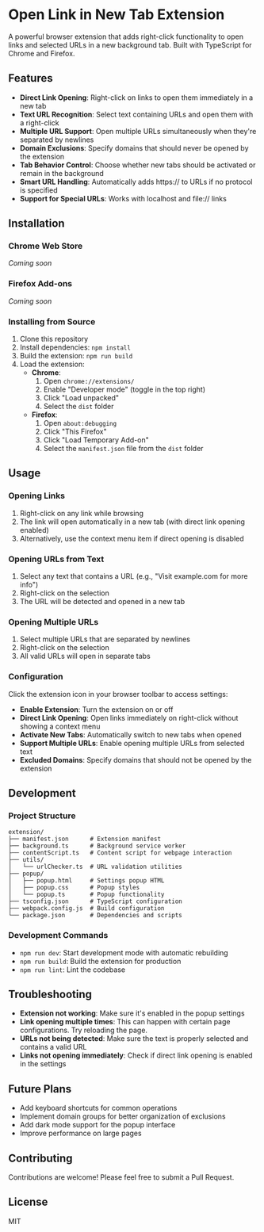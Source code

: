 # Open Link in New Tab Extension

A powerful browser extension that adds right-click functionality to open links and selected URLs in a new background tab. Built with TypeScript for Chrome and Firefox.

## Features

- **Direct Link Opening**: Right-click on links to open them immediately in a new tab
- **Text URL Recognition**: Select text containing URLs and open them with a right-click
- **Multiple URL Support**: Open multiple URLs simultaneously when they're separated by newlines
- **Domain Exclusions**: Specify domains that should never be opened by the extension
- **Tab Behavior Control**: Choose whether new tabs should be activated or remain in the background
- **Smart URL Handling**: Automatically adds https:// to URLs if no protocol is specified
- **Support for Special URLs**: Works with localhost and file:// links

## Installation

### Chrome Web Store

*Coming soon*

### Firefox Add-ons

*Coming soon*

### Installing from Source

1. Clone this repository
2. Install dependencies: `npm install`
3. Build the extension: `npm run build`
4. Load the extension:
   - **Chrome**: 
     1. Open `chrome://extensions/`
     2. Enable "Developer mode" (toggle in the top right)
     3. Click "Load unpacked"
     4. Select the `dist` folder
   - **Firefox**: 
     1. Open `about:debugging`
     2. Click "This Firefox"
     3. Click "Load Temporary Add-on"
     4. Select the `manifest.json` file from the `dist` folder

## Usage

### Opening Links

1. Right-click on any link while browsing
2. The link will open automatically in a new tab (with direct link opening enabled)
3. Alternatively, use the context menu item if direct opening is disabled

### Opening URLs from Text

1. Select any text that contains a URL (e.g., "Visit example.com for more info")
2. Right-click on the selection
3. The URL will be detected and opened in a new tab

### Opening Multiple URLs

1. Select multiple URLs that are separated by newlines
2. Right-click on the selection
3. All valid URLs will open in separate tabs

### Configuration

Click the extension icon in your browser toolbar to access settings:

- **Enable Extension**: Turn the extension on or off
- **Direct Link Opening**: Open links immediately on right-click without showing a context menu
- **Activate New Tabs**: Automatically switch to new tabs when opened
- **Support Multiple URLs**: Enable opening multiple URLs from selected text
- **Excluded Domains**: Specify domains that should not be opened by the extension

## Development

### Project Structure

```
extension/
├── manifest.json      # Extension manifest
├── background.ts      # Background service worker
├── contentScript.ts   # Content script for webpage interaction
├── utils/
│   └── urlChecker.ts  # URL validation utilities
├── popup/
│   ├── popup.html     # Settings popup HTML
│   ├── popup.css      # Popup styles
│   └── popup.ts       # Popup functionality
├── tsconfig.json      # TypeScript configuration
├── webpack.config.js  # Build configuration
└── package.json       # Dependencies and scripts
```

### Development Commands

- `npm run dev`: Start development mode with automatic rebuilding
- `npm run build`: Build the extension for production
- `npm run lint`: Lint the codebase

## Troubleshooting

- **Extension not working**: Make sure it's enabled in the popup settings
- **Link opening multiple times**: This can happen with certain page configurations. Try reloading the page.
- **URLs not being detected**: Make sure the text is properly selected and contains a valid URL
- **Links not opening immediately**: Check if direct link opening is enabled in the settings

## Future Plans

- Add keyboard shortcuts for common operations
- Implement domain groups for better organization of exclusions
- Add dark mode support for the popup interface
- Improve performance on large pages

## Contributing

Contributions are welcome! Please feel free to submit a Pull Request.

## License

MIT 